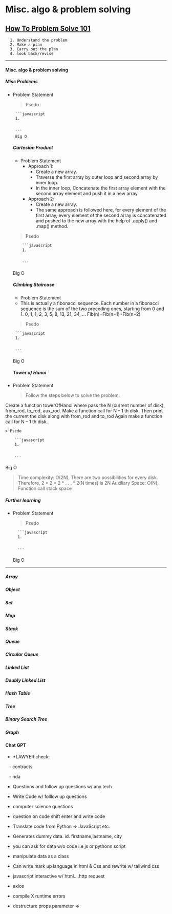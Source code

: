 # Misc. algo & problem solving
## [How To Problem Solve 101](https://www.freecodecamp.org/news/how-to-solve-coding-problems/)

      1. Understand the problem
      2. Make a plan
      3. Carry out the plan
      4. look back/revise
   ---

 #### Misc. algo & problem solving
   
   ##### Misc Problems
   
 - Problem Statement
    
    
    > Psedo
    
        ```javascript
        1.
        
        
        ```
        Big O

   ##### Cartesian Product
      - Problem Statement
         - Approach 1:
            - Create a new array.
            - Traverse the first array by outer loop and second array by inner loop.
            - In the inner loop, Concatenate the first array element with the second array element and push it in a new array.
        - Approach 2:
          - Create a new array.
          - The same approach is followed here, for every element of the first array, every element of the second array is concatenated and pushed to the new array with the help of .apply() and .map() method.
     > Psedo
     > 

           ```javascript
           1.


           ```
      Big O


   ##### Climbing Staircase
   - Problem Statement
   - This is actually a fibonacci sequence. Each number in a fibonacci sequence is the sum of the two preceding ones, starting from 0 and 1.
   0, 1, 1, 2, 3, 5, 8, 13, 21, 34, ...
   Fib(n)=Fib(n−1)+Fib(n−2)

    
    > Psedo
    
        ```javascript
        1.
        
        
        ```
   Big O


   ##### Tower of Hanoi
- Problem Statement
    >Follow the steps below to solve the problem:

Create a function towerOfHanoi where pass the N (current number of disk), from_rod, to_rod, aux_rod.
Make a function call for N – 1 th disk.
Then print the current the disk along with from_rod and to_rod
Again make a function call for N – 1 th disk.
    <script>
// javascript recursive function to
// solve tower of hanoi puzzle
function towerOfHanoi(n, from_rod, to_rod, aux_rod)
{
		if (n == 0)
		{
			return;
		}
		towerOfHanoi(n - 1, from_rod, aux_rod, to_rod);
		document.write("Move disk " + n + " from rod " + from_rod +
		" to rod " + to_rod+"<br/>");
		towerOfHanoi(n - 1, aux_rod, to_rod, from_rod);
	}

	// Driver code
	var N = 3;
	
	// A, B and C are names of rods
	towerOfHanoi(N, 'A', 'C', 'B');

// This code is contributed by gauravrajput1
</script>

    > Psedo
    
        ```javascript
        1.
        
        
        ```
   Big O
   >Time complexity: O(2N), There are two possibilities for every disk. Therefore, 2 * 2 * 2 * . . . * 2(N times) is 2N
Auxiliary Space: O(N), Function call stack space


   ##### Further learning
- Problem Statement
    
    
    > Psedo
    
        ```javascript
        1.
        
        
        ```
   Big O

---

   ##### Array

   ##### Object

   ##### Set

   ##### Map

   ##### Stack

   ##### Queue

   ##### Circular Queue

   ##### Linked List

   ##### Doubly Linked List

   ##### Hash Table

   ##### Tree

   ##### Binary Search Tree

   ##### Graph
   
   #### Chat GPT

- *LAWYER check:

   - contracts

   - nda

- Questions and follow up questions w/ any tech

- Write Code w/ folllow up questions

- computer science questions

- question on code shift enter and write code

- Translate code from Python => JavaScript etc.

- Generates dummy data. id. firstname,lastname, city

- you can ask for data w/o code i.e js or pythonn script

- manipulate data as a class

- Can write mark up language in html & Css and rewrite w/ tailwind css

- javascript interactive w/ html....http request

- axios

- compile X runtime errors

- destructure props parameter =>


   
